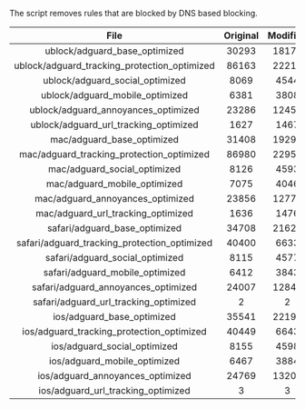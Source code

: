 The script removes rules that are blocked by DNS based blocking.


| File | Original | Modified |
|:----:|:-----:|:-----:|
| ublock/adguard_base_optimized | 30293 | 18174 |
| ublock/adguard_tracking_protection_optimized | 86163 | 22210 |
| ublock/adguard_social_optimized | 8069 | 4544 |
| ublock/adguard_mobile_optimized | 6381 | 3808 |
| ublock/adguard_annoyances_optimized | 23286 | 12456 |
| ublock/adguard_url_tracking_optimized | 1627 | 1467 |
| mac/adguard_base_optimized | 31408 | 19296 |
| mac/adguard_tracking_protection_optimized | 86980 | 22957 |
| mac/adguard_social_optimized | 8126 | 4593 |
| mac/adguard_mobile_optimized | 7075 | 4046 |
| mac/adguard_annoyances_optimized | 23856 | 12773 |
| mac/adguard_url_tracking_optimized | 1636 | 1476 |
| safari/adguard_base_optimized | 34708 | 21622 |
| safari/adguard_tracking_protection_optimized | 40400 | 6633 |
| safari/adguard_social_optimized | 8115 | 4577 |
| safari/adguard_mobile_optimized | 6412 | 3843 |
| safari/adguard_annoyances_optimized | 24007 | 12848 |
| safari/adguard_url_tracking_optimized | 2 | 2 |
| ios/adguard_base_optimized | 35541 | 22197 |
| ios/adguard_tracking_protection_optimized | 40449 | 6643 |
| ios/adguard_social_optimized | 8155 | 4598 |
| ios/adguard_mobile_optimized | 6467 | 3884 |
| ios/adguard_annoyances_optimized | 24769 | 13205 |
| ios/adguard_url_tracking_optimized | 3 | 3 |